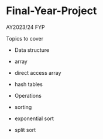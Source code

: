 # Final-Year-Project
AY2023/24 FYP

Topics to cover 
- Data structure
- array
- direct access array
- hash tables

- Operations
- sorting
- exponential sort
- split sort
  
